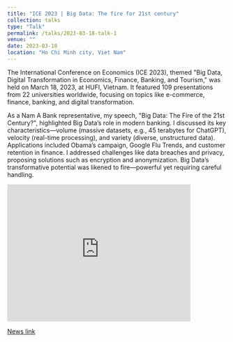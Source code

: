 ```yaml
---
title: "ICE 2023 | Big Data: The fire for 21st century"
collection: talks
type: "Talk"
permalink: /talks/2023-03-18-talk-1
venue: ""
date: 2023-03-18
location: "Ho Chi Minh city, Viet Nam"
---
```



The International Conference on Economics (ICE 2023), themed "Big Data, Digital Transformation in Economics, Finance, Banking, and Tourism," was held on March 18, 2023, at HUFI, Vietnam. It featured 109 presentations from 22 universities worldwide, focusing on topics like e-commerce, finance, banking, and digital transformation. 

As a Nam A Bank representative, my speech, "Big Data: The Fire of the 21st Century?", highlighted Big Data’s role in modern banking. I discussed its key characteristics—volume (massive datasets, e.g., 45 terabytes for ChatGPT), velocity (real-time processing), and variety (diverse, unstructured data). Applications included Obama’s campaign, Google Flu Trends, and customer retention in finance. I addressed challenges like data breaches and privacy, proposing solutions such as encryption and anonymization. Big Data’s transformative potential was likened to fire—powerful yet requiring careful handling.


<iframe width="420" height="315" src="http://www.youtube.com/embed/2nnarNmz9tk" frameborder="0" allowfullscreen></iframe>


[News link](https://bit.ly/Hoinghiice2023)